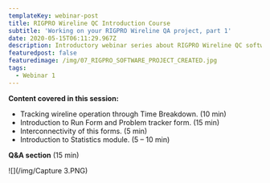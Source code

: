```yaml
---
templateKey: webinar-post
title: RIGPRO Wireline QC Introduction Course
subtitle: 'Working on your RIGPRO Wireline QA project, part 1'
date: 2020-05-15T06:11:29.967Z
description: Introductory webinar series about RIGPRO Wireline QC software platform.
featuredpost: false
featuredimage: /img/07_RIGPRO_SOFTWARE_PROJECT_CREATED.jpg
tags:
  - Webinar 1
---
```

**Content covered in this session:**

* Tracking wireline operation through Time Breakdown. (10 min)
* Introduction to Run Form and Problem tracker form. (15 min)
* Interconnectivity of this forms. (5 min)
* Introduction to Statistics module. (5 – 10 min)

**Q&A section** (15 min)

![](/img/Capture 3.PNG)
